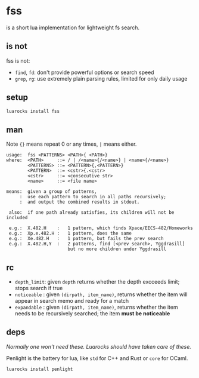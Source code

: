 # fss

is a short lua implementation for lightweight fs search.

## is not

fss is not:
- `find`, `fd`: don't provide powerful options or search speed
- `grep`, `rg`: use extremely plain parsing rules, limited for only daily usage

## setup

```bash
luarocks install fss
```

## man

Note `{}` means repeat 0 or any times, ` | ` means either.

```
usage:  fss <PATTERNS> <PATH>{ <PATH>}
where:  <PATH>     ::= / | /<name>{/<name>} | <name>{/<name>}
        <PATTERNS> ::= <PATTERN>{,<PATTERN>}
        <PATTERN>  ::= <cstr>{.<cstr>
        <cstr>     ::= <consecutive str>
        <name>     ::= <file name>
      
means:  given a group of patterns, 
     :  use each pattern to search in all paths recursively;
     :  and output the combined results in stdout.
      
 also:  if one path already satisfies, its children will not be included
      
 e.g.:  X.482.H    :   1 pattern, which finds Xpace/EECS-482/Homeworks
 e.g.:  Xp.e.482.H :   1 pattern, does the same
 e.g.:  Xe.482.H   :   1 pattern, but fails the prev search
 e.g.:  X.482.H,Y  :   2 patterns, find [<prev search>, Yggdrasill]
                       but no more children under Yggdrasill
```

## rc

- `depth_limit`: given `depth` returns whether the depth excceeds limit; stops search if true
- `noticeable` : given `(dirpath, item_name)`, returns whether the item will appear in search memo and ready for a match
- `expandable` : given `(dirpath, item_name)`, returns whether the item needs to be recursively searched; the item **must be noticeable**

## deps

*Normally one won't need these. Luarocks should have taken care of these.*

Penlight is the battery for lua, like `std` for C++ and Rust or `core` for OCaml.

```bash
luarocks install penlight
```


